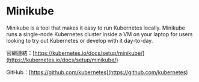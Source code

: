 # Minikube

Minikube is a tool that makes it easy to run Kubernetes locally. Minikube runs a single-node Kubernetes cluster inside a VM on your laptop for users looking to try out Kubernetes or develop with it day-to-day.

官網連結：[https://kubernetes.io/docs/setup/minikube/](https://kubernetes.io/docs/setup/minikube/)

GitHub：[https://github.com/kubernetes](https://github.com/kubernetes)


















